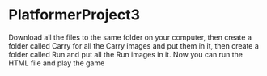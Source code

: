 # PlatformerProject3
Download all the files to the same folder on your computer, then create a folder called Carry for all the Carry images and put them in it, then create a folder called Run and put all the Run images in it. Now you can run the HTML file and play the game
